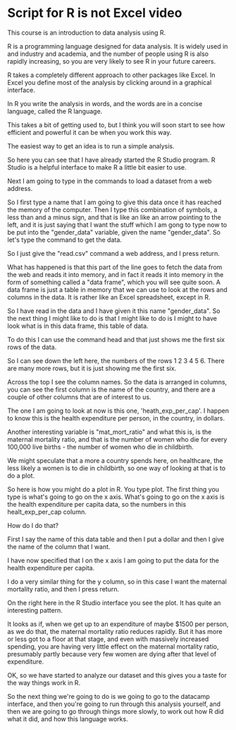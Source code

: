 # Script for R is not Excel video

This course is an introduction to data analysis using R.

R is a programming language designed for data analysis.  It is widely used in
and industry and academia, and the number of people using R is also rapidly
increasing, so you are very likely to see R in your future careers.

R takes a completely different approach to other packages like Excel.  In Excel
you define most of the analysis by clicking around in a graphical interface.

In R you write the analysis in words, and the words are in a concise language, called the R language.

This takes a bit of getting used to, but I think you will soon start to see how
efficient and powerful it can be when you work this way.

The easiest way to get an idea is to run a simple analysis.

So here you can see that I have already started the R Studio program.  R Studio
is a helpful interface to make R a little bit easier to use.

Next I am going to type in the commands to load a dataset from a web address.

So I first type a name that I am going to give this data once it has reached
the memory of the computer.  Then I type this combination of symbols, a less
than and a minus sign, and that is like an like an arrow pointing to the left,
and it is just saying that I want the stuff which I am gong to type now to be
put into the "gender_data" variable, given the name "gender_data". So let's
type the command to get the data.

So I just give the "read.csv" command a web address, and I press return.

What has happened is that this part of the line goes to fetch the data from
the web and reads it into memory, and in fact it reads it into memory in the
form of something called a "data frame", which you will see quite soon.  A data
frame is just a table in memory that we can use to look at the rows and columns
in the data.  It is rather like an Excel spreadsheet, except in R.

So I have read in the data and I have given it this name "gender_data".  So the
next thing I might like to do is that I might like to do is I might to have
look what is in this data frame, this table of data.

To do this I can use the command head and that just shows me the first six rows
of the data.

So I can see down the left here, the numbers of the rows 1 2 3 4 5 6.  There
are many more rows, but it is just showing me the first six.

Across the top I see the column names.  So the data is arranged in columns, you
can see the first column is the name of the country, and there are a couple of
other columns that are of interest to us.

The one I am going to look at now is this one, 'heath_exp_per_cap'.  I happen
to know this is the health expenditure per person, in the country, in dollars.

Another interesting variable is "mat_mort_ratio" and what this is, is the
maternal mortality ratio, and that is the number of women who die for every
100,000 live births - the number of women who die in childbirth.

We might speculate that a more a country spends here, on healthcare, the less
likely a women is to die in childbirth, so one way of looking at that is to do
a plot.

So here is how you might do a plot in R.   You type plot.  The first
thing you type is what's going to go on the x axis. What's going to go on the
x axis is the health expenditure per capita data, so the numbers in this
healt_exp_per_cap column.

How do I do that?

First I say the name of this data table and then I put a dollar and then I give the name of the column that I want.

I have now specified that I on the x axis I am going to put the data for the health expenditure per capita.

I do a very similar thing for the y column, so in this case I want the maternal
mortality ratio, and then I press return.

On the right here in the R Studio interface you see the plot.
It has quite an interesting pattern.

It looks as if, when we get up to an expenditure of maybe \$1500 per person, as
we do that, the maternal mortality ratio reduces rapidly. But it has more or
less got to a floor at that stage, and even with massively increased spending,
you are having very little effect on the maternal mortality ratio, presumably
partly because very few women are dying after that level of expenditure.

OK, so we have started to analyze our dataset and this gives you a taste for
the way things work in R.

So the next thing we're going to do is we going to go to the datacamp
interface, and then you're going to run through this analysis yourself, and
then we are going to go through things more slowly, to work out how R did what
it did, and how this language works.
